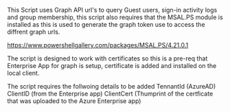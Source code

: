 This Script uses Graph API url's to query Guest users, sign-in activity logs and group membership, this script also requires that the 
MSAL.PS module is installed as this is used to generate the graph token use to access the diffrent graph urls.

https://www.powershellgallery.com/packages/MSAL.PS/4.21.0.1

The script is designed to work with certificates so this is a pre-req that Enterprise App for graph is setup, certificate is added and
installed on the local client. 

The script requires the follwoing details to be added 
TennantId (AzureAD) 
ClientID (from the Enterprise app)
ClientCert (Thumprint of the certficate that was uploaded to the Azure Enterprise app)
